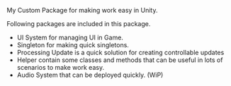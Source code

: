 My Custom Package for making work easy in Unity.

Following packages are included in this package.
- UI System for managing UI in Game.
- Singleton for making quick singletons.
- Processing Update is a quick solution for creating controllable updates
- Helper contain some classes and methods that can be useful in lots of scenarios to make work easy.
- Audio System that can be deployed quickly. (WiP) 
